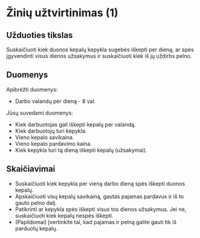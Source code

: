 # Žinių užtvirtinimas (1)

## Užduoties tikslas

Suskaičiuoti kiek duonos kepalų kepykla sugebės iškepti per dieną, ar spės įgyvendinti visus dienos užsakymus ir suskaičiuoti kiek iš jų uždirbs pelno.

## Duomenys

Apibrėžti duomenys:

- Darbo valandų per dieną - 8 val.

Jūsų suvedami duomenys:

- Kiek darbuotojas gali iškepti kepalų per valandą.
- Kiek darbuotojų turi kepykla.
- Vieno kepalo savikaina.
- Vieno kepalo pardavimo kaina.
- Kiek kepykla turi tą dieną iškepti kepalų (užsakymai).

## Skaičiavimai

- Suskaičiuoti kiek kepykla per vieną darbo dieną spės iškepti duonos kepalų.
- Apskaičiuoti visų kepalų savikainą, gautas pajamas pardavus ir iš to gauto pelno dalį.
- Patikrinti ar kepykla spės iškepti visus tos dienos užsakymus. Jei ne, suskaičiuoti kiek kepalų nespės iškepti.
- (Papildomai) Įvertinkite tai, kad pajamas ir pelną galite gauti tik iš parduotų kepalų.
